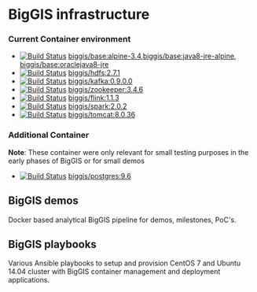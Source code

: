 # BigGIS infrastructure

### Current Container environment

* [![Build Status](https://api.travis-ci.org/biggis-project/biggis-base.svg)](https://travis-ci.org/biggis-project/biggis-base) [biggis/base:alpine-3.4](https://github.com/biggis-project/biggis-base),[biggis/base:java8-jre-alpine](https://github.com/biggis-project/biggis-base), [biggis/base:oraclejava8-jre](https://github.com/biggis-project/biggis-base)
* [![Build Status](https://api.travis-ci.org/biggis-project/biggis-hdfs.svg)](https://travis-ci.org/biggis-project/biggis-hdfs) [biggis/hdfs:2.7.1](https://github.com/biggis-project/biggis-hdfs)
* [![Build Status](https://api.travis-ci.org/biggis-project/biggis-kafka.svg)](https://travis-ci.org/biggis-project/biggis-kafka) [biggis/kafka:0.9.0.0](https://github.com/biggis-project/biggis-kafka)
* [![Build Status](https://api.travis-ci.org/biggis-project/biggis-zookeeper.svg)](https://travis-ci.org/biggis-project/biggis-zookeeper) [biggis/zookeeper:3.4.6](https://github.com/biggis-project/biggis-zookeeper)
* [![Build Status](https://api.travis-ci.org/biggis-project/biggis-base.svg)](https://travis-ci.org/biggis-project/biggis-flink) [biggis/flink:1.1.3](https://github.com/biggis-project/biggis-flink)
* [![Build Status](https://api.travis-ci.org/biggis-project/biggis-spark.svg)](https://travis-ci.org/biggis-project/biggis-spark) [biggis/spark:2.0.2](https://github.com/biggis-project/biggis-spark)
* [![Build Status](https://api.travis-ci.org/biggis-project/biggis-tomcat.svg)](https://travis-ci.org/biggis-project/biggis-tomcat) [biggis/tomcat:8.0.36](https://github.com/biggis-project/biggis-tomcat)

### Additional Container

**Note**: These container were only relevant for small testing purposes in the early phases of BigGIS or for small demos
* [![Build Status](https://api.travis-ci.org/biggis-project/biggis-postgres.svg)](https://travis-ci.org/biggis-project/biggis-postgres) [biggis/postgres:9.6](https://github.com/biggis-project/biggis-postgres)

## BigGIS demos
Docker based analytical BigGIS pipeline for demos, milestones, PoC's.

## BigGIS playbooks
Various Ansible playbooks to setup and provision CentOS 7 and Ubuntu 14.04 cluster with BigGIS container management and deployment applications.
